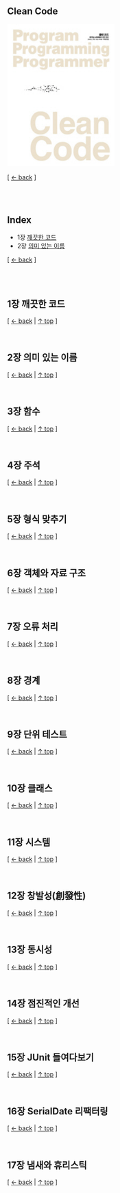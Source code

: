 ## Clean Code

<img src="https://github.com/cholnh/study-cs/blob/main/assets/images/cs/tn-cleancode.jpg" width="250" />

[ [← back](https://github.com/cholnh/study-cs/blob/main/post/books/index.md#개발-서적) ]

<br/>

<br/>

## Index
- 1장 [깨끗한 코드](#1장-깨끗한-코드)
- 2장 [의미 있는 이름](#2장-의미-있는-이름)


[ [← back](https://github.com/cholnh/study-cs/blob/main/post/books/index.md#개발-서적) ]

<br/>

<br/>

## 1장 깨끗한 코드



[ [← back](https://github.com/cholnh/study-cs/blob/main/post/books/index.md#개발-서적) | [↑ top](https://github.com/cholnh/study-cs/blob/main/post/books/cleancode/index.md#clean-code) ]

<br/>

## 2장 의미 있는 이름



[ [← back](https://github.com/cholnh/study-cs/blob/main/post/books/index.md#개발-서적) | [↑ top](https://github.com/cholnh/study-cs/blob/main/post/books/cleancode/index.md#clean-code) ]

<br/>

## 3장 함수



[ [← back](https://github.com/cholnh/study-cs/blob/main/post/books/index.md#개발-서적) | [↑ top](https://github.com/cholnh/study-cs/blob/main/post/books/cleancode/index.md#clean-code) ]

<br/>

## 4장 주석



[ [← back](https://github.com/cholnh/study-cs/blob/main/post/books/index.md#개발-서적) | [↑ top](https://github.com/cholnh/study-cs/blob/main/post/books/cleancode/index.md#clean-code) ]

<br/>

## 5장 형식 맞추기



[ [← back](https://github.com/cholnh/study-cs/blob/main/post/books/index.md#개발-서적) | [↑ top](https://github.com/cholnh/study-cs/blob/main/post/books/cleancode/index.md#clean-code) ]

<br/>

## 6장 객체와 자료 구조



[ [← back](https://github.com/cholnh/study-cs/blob/main/post/books/index.md#개발-서적) | [↑ top](https://github.com/cholnh/study-cs/blob/main/post/books/cleancode/index.md#clean-code) ]

<br/>

## 7장 오류 처리



[ [← back](https://github.com/cholnh/study-cs/blob/main/post/books/index.md#개발-서적) | [↑ top](https://github.com/cholnh/study-cs/blob/main/post/books/cleancode/index.md#clean-code) ]

<br/>

## 8장 경계



[ [← back](https://github.com/cholnh/study-cs/blob/main/post/books/index.md#개발-서적) | [↑ top](https://github.com/cholnh/study-cs/blob/main/post/books/cleancode/index.md#clean-code) ]

<br/>

## 9장 단위 테스트



[ [← back](https://github.com/cholnh/study-cs/blob/main/post/books/index.md#개발-서적) | [↑ top](https://github.com/cholnh/study-cs/blob/main/post/books/cleancode/index.md#clean-code) ]

<br/>

## 10장 클래스



[ [← back](https://github.com/cholnh/study-cs/blob/main/post/books/index.md#개발-서적) | [↑ top](https://github.com/cholnh/study-cs/blob/main/post/books/cleancode/index.md#clean-code) ]

<br/>

## 11장 시스템



[ [← back](https://github.com/cholnh/study-cs/blob/main/post/books/index.md#개발-서적) | [↑ top](https://github.com/cholnh/study-cs/blob/main/post/books/cleancode/index.md#clean-code) ]

<br/>

## 12장 창발성(創發性)



[ [← back](https://github.com/cholnh/study-cs/blob/main/post/books/index.md#개발-서적) | [↑ top](https://github.com/cholnh/study-cs/blob/main/post/books/cleancode/index.md#clean-code) ]

<br/>

## 13장 동시성



[ [← back](https://github.com/cholnh/study-cs/blob/main/post/books/index.md#개발-서적) | [↑ top](https://github.com/cholnh/study-cs/blob/main/post/books/cleancode/index.md#clean-code) ]

<br/>

## 14장 점진적인 개선



[ [← back](https://github.com/cholnh/study-cs/blob/main/post/books/index.md#개발-서적) | [↑ top](https://github.com/cholnh/study-cs/blob/main/post/books/cleancode/index.md#clean-code) ]

<br/>

## 15장 JUnit 들여다보기



[ [← back](https://github.com/cholnh/study-cs/blob/main/post/books/index.md#개발-서적) | [↑ top](https://github.com/cholnh/study-cs/blob/main/post/books/cleancode/index.md#clean-code) ]

<br/>

## 16장 SerialDate 리팩터링



[ [← back](https://github.com/cholnh/study-cs/blob/main/post/books/index.md#개발-서적) | [↑ top](https://github.com/cholnh/study-cs/blob/main/post/books/cleancode/index.md#clean-code) ]

<br/>

## 17장 냄새와 휴리스틱



[ [← back](https://github.com/cholnh/study-cs/blob/main/post/books/index.md#개발-서적) | [↑ top](https://github.com/cholnh/study-cs/blob/main/post/books/cleancode/index.md#clean-code) ]

<br/>
